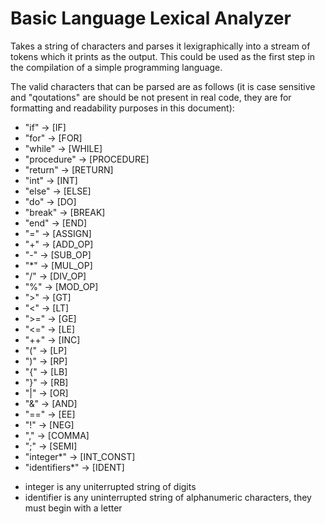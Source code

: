 # Basic Language Lexical Analyzer
Takes a string of characters and parses it lexigraphically into a stream of tokens which it prints as the output. This could be used as the first step in the compilation of a simple programming language.

The valid characters that can be parsed are as follows (it is case sensitive and "qoutations" are should be not present in real code, they are for formatting and readability purposes in this document):

- "if"          -> [IF]
- "for"         -> [FOR]
- "while"       -> [WHILE]
- "procedure"   -> [PROCEDURE]
- "return"      -> [RETURN]
- "int"         -> [INT]
- "else"        -> [ELSE]
- "do"          -> [DO]
- "break"       -> [BREAK]
- "end"         -> [END]
- "="           -> [ASSIGN]
- "+"           -> [ADD_OP]
- "-"           -> [SUB_OP]
- "*"           -> [MUL_OP]
- "/"           -> [DIV_OP]
- "%"           -> [MOD_OP]
- ">"           -> [GT]
- "<"           -> [LT]
- ">="          -> [GE]
- "<="          -> [LE]
- "++"          -> [INC]
- "("           -> [LP]
- ")"           -> [RP]
- "{"           -> [LB]
- "}"           -> [RB]
- "|"           -> [OR]
- "&"           -> [AND]
- "=="          -> [EE]
- "!"           -> [NEG]
- ","           -> [COMMA]
- ";"           -> [SEMI]
- "integer*"    -> [INT_CONST]
- "identifiers*" -> [IDENT]

* integer is any uniterrupted string of digits
* identifier is any uninterrupted string of alphanumeric characters, they must begin with a letter
